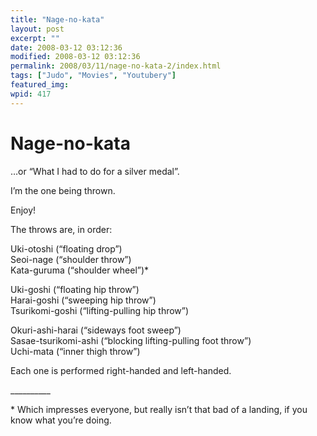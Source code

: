 ```yaml
---
title: "Nage-no-kata"
layout: post
excerpt: ""
date: 2008-03-12 03:12:36
modified: 2008-03-12 03:12:36
permalink: 2008/03/11/nage-no-kata-2/index.html
tags: ["Judo", "Movies", "Youtubery"]
featured_img: 
wpid: 417
---
```


# Nage-no-kata

…or “What I had to do for a silver medal”.

I’m the one being thrown.

Enjoy!

The throws are, in order:

Uki-otoshi (“floating drop”)  
Seoi-nage (“shoulder throw”)  
Kata-guruma (“shoulder wheel”)\*

Uki-goshi (“floating hip throw”)  
Harai-goshi (“sweeping hip throw”)  
Tsurikomi-goshi (“lifting-pulling hip throw”)

Okuri-ashi-harai (“sideways foot sweep”)  
Sasae-tsurikomi-ashi (“blocking lifting-pulling foot throw”)  
Uchi-mata (“inner thigh throw”)

Each one is performed right-handed and left-handed.

\_\_\_\_\_\_\_\_\_\_

\* Which impresses everyone, but really isn’t that bad of a landing, if you know what you’re doing.